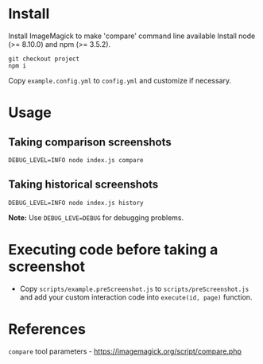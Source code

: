 
# Install

Install ImageMagick to make 'compare' command line available
Install node (>= 8.10.0) and npm (>= 3.5.2).

```
git checkout project
npm i
```

Copy `example.config.yml` to `config.yml` and customize if necessary.

# Usage

## Taking comparison screenshots

```
DEBUG_LEVEL=INFO node index.js compare
```

## Taking historical screenshots

```
DEBUG_LEVEL=INFO node index.js history
```


**Note:** Use `DEBUG_LEVE=DEBUG` for debugging problems.

# Executing code before taking a screenshot

- Copy `scripts/example.preScreenshot.js` to `scripts/preScreenshot.js` and add your custom interaction code into `execute(id, page)` function.


# References

`compare` tool parameters - https://imagemagick.org/script/compare.php
